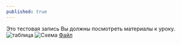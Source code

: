 ```yaml
---
published: true
---
```

Это тестовая запись Вы должны посмотреть материалы к уроку.
![таблица](https://шью-сама.рф/wp-content/uploads/2018/02/scrn_big_1.jpg)
![Схема](https://zlobina-ov.ru/wp-content/uploads/2017/03/%D1%81%D0%BE%D0%B5%D0%B4%D0%B8%D0%BD%D0%B8%D1%82%D0%B5%D0%BB%D1%8C%D0%BD%D1%8B%D0%B5-%D1%88%D0%B2%D1%8B-%D1%82%D0%B0%D0%B1%D0%BB%D0%B8%D1%86%D0%B0.jpg)
[Файл](https://docs.google.com/document/d/1RxYdlnm5IqWRJnEIenAmuQwx84A01Iu3sg4PEwuspm4/edit?usp=sharing)
